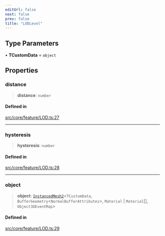 ```yaml
---
editUrl: false
next: false
prev: false
title: "LODLevel"
---
```


## Type Parameters

• **TCustomData** = `object`

## Properties

### distance

> **distance**: `number`

#### Defined in

[src/core/feature/LOD.ts:27](https://github.com/agargaro/instanced-mesh/blob/eb962593317d404ef77ad357a2929b15e9b35854/src/core/feature/LOD.ts#L27)

***

### hysteresis

> **hysteresis**: `number`

#### Defined in

[src/core/feature/LOD.ts:28](https://github.com/agargaro/instanced-mesh/blob/eb962593317d404ef77ad357a2929b15e9b35854/src/core/feature/LOD.ts#L28)

***

### object

> **object**: [`InstancedMesh2`](/api/classes/instancedmesh2/)\<`TCustomData`, `BufferGeometry`\<`NormalBufferAttributes`\>, `Material` \| `Material`[], `Object3DEventMap`\>

#### Defined in

[src/core/feature/LOD.ts:29](https://github.com/agargaro/instanced-mesh/blob/eb962593317d404ef77ad357a2929b15e9b35854/src/core/feature/LOD.ts#L29)
